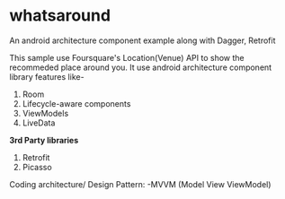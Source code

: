 # whatsaround
An android architecture component example along with Dagger, Retrofit

This sample use Foursquare's Location(Venue) API to show the recommeded place around you. It use android architecture component library features like-
<ol>
<li> Room</li>
<li> Lifecycle-aware components</li>
<li> ViewModels</li>
<li> LiveData</li>
</ol>
<b>3rd Party libraries</b>
  <ol>
<li>Retrofit</li>
<li>Picasso </li>
</ol>
Coding architecture/ Design Pattern:
  -MVVM (Model View ViewModel)

